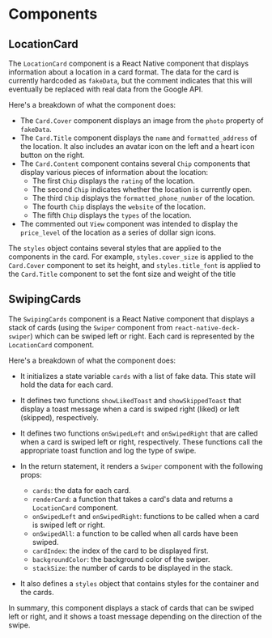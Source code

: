 # Components 

## LocationCard

The `LocationCard` component is a React Native component that displays information about a location in a card format. The data for the card is currently hardcoded as `fakeData`, but the comment indicates that this will eventually be replaced with real data from the Google API.

Here's a breakdown of what the component does:

- The `Card.Cover` component displays an image from the `photo` property of `fakeData`.
- The `Card.Title` component displays the `name` and `formatted_address` of the location. It also includes an avatar icon on the left and a heart icon button on the right.
- The `Card.Content` component contains several `Chip` components that display various pieces of information about the location:
  - The first `Chip` displays the `rating` of the location.
  - The second `Chip` indicates whether the location is currently open.
  - The third `Chip` displays the `formatted_phone_number` of the location.
  - The fourth `Chip` displays the `website` of the location.
  - The fifth `Chip` displays the `types` of the location.
- The commented out `View` component was intended to display the `price_level` of the location as a series of dollar sign icons.

The `styles` object contains several styles that are applied to the components in the card. For example, `styles.cover_size` is applied to the `Card.Cover` component to set its height, and `styles.title_font` is applied to the `Card.Title` component to set the font size and weight of the title

## SwipingCards

The `SwipingCards` component is a React Native component that displays a stack of cards (using the `Swiper` component from `react-native-deck-swiper`) which can be swiped left or right. Each card is represented by the `LocationCard` component.

Here's a breakdown of what the component does:

- It initializes a state variable `cards` with a list of fake data. This state will hold the data for each card.

- It defines two functions `showLikedToast` and `showSkippedToast` that display a toast message when a card is swiped right (liked) or left (skipped), respectively.

- It defines two functions `onSwipedLeft` and `onSwipedRight` that are called when a card is swiped left or right, respectively. These functions call the appropriate toast function and log the type of swipe.

- In the return statement, it renders a `Swiper` component with the following props:
  - `cards`: the data for each card.
  - `renderCard`: a function that takes a card's data and returns a `LocationCard` component.
  - `onSwipedLeft` and `onSwipedRight`: functions to be called when a card is swiped left or right.
  - `onSwipedAll`: a function to be called when all cards have been swiped.
  - `cardIndex`: the index of the card to be displayed first.
  - `backgroundColor`: the background color of the swiper.
  - `stackSize`: the number of cards to be displayed in the stack.

- It also defines a `styles` object that contains styles for the container and the cards.

In summary, this component displays a stack of cards that can be swiped left or right, and it shows a toast message depending on the direction of the swipe.